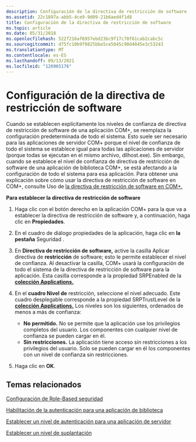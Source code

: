 ```yaml
---
description: Configuración de la directiva de restricción de software
ms.assetid: 22c1897a-abb5-4ce9-9d09-21b6aed4f1d8
title: Configuración de la directiva de restricción de software
ms.topic: article
ms.date: 05/31/2018
ms.openlocfilehash: 522f216af6957ebd23bc9f17c70f61cab2cabc5c
ms.sourcegitcommit: d75fc10b9f0825bbe5ce5045c90d4045e3c53243
ms.translationtype: MT
ms.contentlocale: es-ES
ms.lasthandoff: 09/13/2021
ms.locfileid: "126965176"
---
```

# <a name="configuring-the-software-restriction-policy"></a>Configuración de la directiva de restricción de software

Cuando se establecen explícitamente los niveles de confianza de directiva de restricción de software de una aplicación COM+, se reemplaza la configuración predeterminada de todo el sistema. Esto suele ser necesario para las aplicaciones de servidor COM+ porque el nivel de confianza de todo el sistema se establece igual para todas las aplicaciones de servidor (porque todas se ejecutan en el mismo archivo, dllhost.exe). Sin embargo, cuando se establece el nivel de confianza de directiva de restricción de software de una aplicación de biblioteca COM+, se está afectando a la configuración de todo el sistema para esa aplicación. Para obtener una explicación sobre cómo usar la directiva de restricción de software en COM+, consulte Uso de [la directiva de restricción de software en COM+.](using-the-software-restriction-policy-in-com-.md)

**Para establecer la directiva de restricción de software**

1.  Haga clic con el botón derecho en la aplicación COM+ para la que va a establecer la directiva de restricción de software y, a continuación, haga clic en **Propiedades**.

2.  En el cuadro de diálogo propiedades de la aplicación, haga clic en **la pestaña** Seguridad .

3.  En **Directiva de restricción de software,** active la casilla Aplicar directiva de **restricción** de software; esto le permite establecer el nivel de confianza. Al desactivar la casilla, COM+ usará la configuración de todo el sistema de la directiva de restricción de software para la aplicación. Esta casilla corresponde a la propiedad SRPEnabled de la [**colección Applications.**](applications.md)

4.  En el **cuadro Nivel de** restricción, seleccione el nivel adecuado. Este cuadro desplegable corresponde a la propiedad SRPTrustLevel de la [**colección Applications.**](applications.md) Los niveles son los siguientes, ordenados de menos a más de confianza:

    -   **No permitido.** No se permite que la aplicación use los privilegios completos del usuario. Los componentes con cualquier nivel de confianza se pueden cargar en él.
    -   **Sin restricciones.** La aplicación tiene acceso sin restricciones a los privilegios del usuario. Solo se pueden cargar en él los componentes con un nivel de confianza sin restricciones.

5.  Haga clic en **OK**.

## <a name="related-topics"></a>Temas relacionados

<dl> <dt>

[Configuración de Role-Based seguridad](configuring-role-based-security.md)
</dt> <dt>

[Habilitación de la autenticación para una aplicación de biblioteca](enabling-authentication-for-a-library-application.md)
</dt> <dt>

[Establecer un nivel de autenticación para una aplicación de servidor](setting-an-authentication-level-for-a-server-application.md)
</dt> <dt>

[Establecer un nivel de suplantación](setting-an-impersonation-level.md)
</dt> </dl>

 

 



